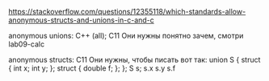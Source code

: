 https://stackoverflow.com/questions/12355118/which-standards-allow-anonymous-structs-and-unions-in-c-and-c

anonymous unions: C++ (all); C11
   Они нужны понятно зачем, смотри lab09-calc

anonymous structs: C11
    Они нужны, чтобы писать вот так:
    union S {
       struct {
           int x;
           int y;
       };
       struct {
           double f;
       };
    };
    S s;
    s.x
    s.y
    s.f
